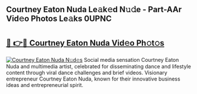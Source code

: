 ## Courtney Eaton Nuda Le𝚊k𝚎d N𝚞𝚍e - Part-AAr Vid𝚎o Photos Le𝚊ks 0UPNC

# <h2><a href="http://fbeovda.evod.top/?m=Courtney+Eaton+Nuda">🔗 👉🔴 Courtney Eaton Nuda Vid𝚎o Ph𝚘t𝚘s</a></h2>

[![Courtney Eaton Nuda N𝚞d𝚎s](https://i.imgur.com/8V9OHl7.gif)](http://fbeovda.evod.top/?m=Courtney+Eaton+Nuda)
Social media sensation Courtney Eaton Nuda and multimedia artist, celebrated for disseminating dance and lifestyle content through viral dance challenges and brief videos. Visionary entrepreneur Courtney Eaton Nuda, known for their innovative business ideas and entrepreneurial spirit. 
